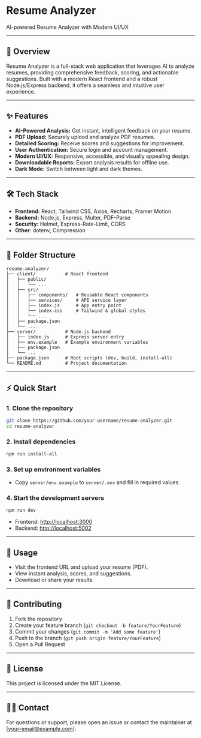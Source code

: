 # Resume Analyzer

AI-powered Resume Analyzer with Modern UI/UX

---

## 🚀 Overview
Resume Analyzer is a full-stack web application that leverages AI to analyze resumes, providing comprehensive feedback, scoring, and actionable suggestions. Built with a modern React frontend and a robust Node.js/Express backend, it offers a seamless and intuitive user experience.

---

## ✨ Features
- **AI-Powered Analysis:** Get instant, intelligent feedback on your resume.
- **PDF Upload:** Securely upload and analyze PDF resumes.
- **Detailed Scoring:** Receive scores and suggestions for improvement.
- **User Authentication:** Secure login and account management.
- **Modern UI/UX:** Responsive, accessible, and visually appealing design.
- **Downloadable Reports:** Export analysis results for offline use.
- **Dark Mode:** Switch between light and dark themes.

---

## 🛠️ Tech Stack
- **Frontend:** React, Tailwind CSS, Axios, Recharts, Framer Motion
- **Backend:** Node.js, Express, Multer, PDF-Parse
- **Security:** Helmet, Express-Rate-Limit, CORS
- **Other:** dotenv, Compression

---

## 📁 Folder Structure
```
resume-analyzer/
├── client/           # React frontend
│   ├── public/
│   │   └── ...
│   ├── src/
│   │   ├── components/   # Reusable React components
│   │   ├── services/     # API service layer
│   │   ├── index.js      # App entry point
│   │   └── index.css     # Tailwind & global styles
│   │   └── ...
│   ├── package.json
│   └── ...
├── server/           # Node.js backend
│   ├── index.js      # Express server entry
│   ├── env.example   # Example environment variables
│   ├── package.json
│   └── ...
├── package.json      # Root scripts (dev, build, install-all)
└── README.md         # Project documentation
```

---

## ⚡ Quick Start

### 1. Clone the repository
```sh
git clone https://github.com/your-username/resume-analyzer.git
cd resume-analyzer
```

### 2. Install dependencies
```sh
npm run install-all
```

### 3. Set up environment variables
- Copy `server/env.example` to `server/.env` and fill in required values.

### 4. Start the development servers
```sh
npm run dev
```
- Frontend: [http://localhost:3000](http://localhost:3000)
- Backend: [http://localhost:5002](http://localhost:5002)

---

## 📝 Usage
- Visit the frontend URL and upload your resume (PDF).
- View instant analysis, scores, and suggestions.
- Download or share your results.

---

## 🤝 Contributing
1. Fork the repository
2. Create your feature branch (`git checkout -b feature/YourFeature`)
3. Commit your changes (`git commit -m 'Add some feature'`)
4. Push to the branch (`git push origin feature/YourFeature`)
5. Open a Pull Request

---

## 📄 License
This project is licensed under the MIT License.

---

## 🙋‍♂️ Contact
For questions or support, please open an issue or contact the maintainer at [your-email@example.com].
